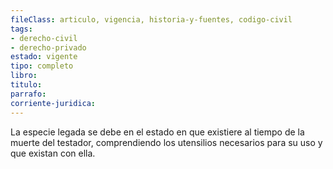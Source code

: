 ```yaml
---
fileClass: articulo, vigencia, historia-y-fuentes, codigo-civil
tags:
- derecho-civil
- derecho-privado
estado: vigente
tipo: completo
libro:
titulo:
parrafo:
corriente-juridica:
---
```

La especie legada se debe en el estado en que existiere al tiempo de la muerte del testador, comprendiendo los utensilios necesarios para su uso y que existan con ella.